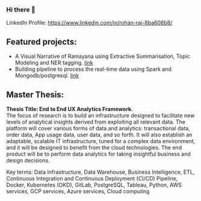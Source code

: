 ### Hi there 👋
LinkedIn Profile: https://www.linkedin.com/in/rohan-raj-8ba608b8/

<h2> Featured projects:</h2>

  -  A Visual Narrative of Ramayana using Extractive Summarisation, Topic Modeling and NER tagging. [link](https://github.com/rajrohan/ramayanaocr)
  -  Building pipeline to process the real-time data using Spark and Mongodb/postgresql. [link](https://github.com/rajrohan/spark-streaming-twitter)

<h2>Master Thesis:</h2>

**Thesis Title: End to End UX Analytics Framework.**\
The focus of research is to build an infrastructure designed to facilitate new levels of analytical insights derived from exploiting all relevant data. The platform will cover various forms of data and analytics: transactional data, order data, App usage data, user data, and so forth. It will also establish an adaptable, scalable IT infrastructure, tuned for a complex data environment, and it will be designed to benefit from the cloud technologies. The end product will be to perform data analytics for taking insightful business and design decisions.

Key terms: Data Infrastructure, Data Warehouse, Business Intelligence, ETL, Continuous Integration and Continuous Deployment (CI/CD) Pipeline, Docker, Kubernetes (OKD), GitLab, PostgreSQL, Tableau, Python, AWS services, GCP services, Azure services, Cloud computing

<!--
**rajrohan/rajrohan** is a ✨ _special_ ✨ repository because its `README.md` (this file) appears on your GitHub profile.

Here are some ideas to get you started:

- 🔭 I’m currently working on ...
- 🌱 I’m currently learning ...
- 👯 I’m looking to collaborate on ...
- 🤔 I’m looking for help with ...
- 💬 Ask me about ...
- 📫 How to reach me: ...
- 😄 Pronouns: ...
- ⚡ Fun fact: ...
-->
